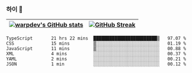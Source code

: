 
### 하이 👋
[![warpdev's GitHub stats](https://github-readme-stats.vercel.app/api?username=warpdev&show_icons=true&theme=vue-dark)](#) |[![GitHub Streak](https://github-readme-streak-stats.herokuapp.com/?user=warpdev&theme=dark)](#)
--- | --- |
<!--START_SECTION:waka-->

```text
TypeScript       21 hrs 22 mins  ████████████████████████▒   97.07 %
CSS              15 mins         ▒░░░░░░░░░░░░░░░░░░░░░░░░   01.19 %
JavaScript       11 mins         ▒░░░░░░░░░░░░░░░░░░░░░░░░   00.88 %
XML              4 mins          ░░░░░░░░░░░░░░░░░░░░░░░░░   00.37 %
YAML             2 mins          ░░░░░░░░░░░░░░░░░░░░░░░░░   00.21 %
JSON             1 min           ░░░░░░░░░░░░░░░░░░░░░░░░░   00.12 %
```

<!--END_SECTION:waka-->

<!--
**warpdev/warpdev** is a ✨ _special_ ✨ repository because its `README.md` (this file) appears on your GitHub profile.

Here are some ideas to get you started:

- 🔭 I’m currently working on ...
- 🌱 I’m currently learning ...
- 👯 I’m looking to collaborate on ...
- 🤔 I’m looking for help with ...
- 💬 Ask me about ...
- 📫 How to reach me: ...
- 😄 Pronouns: ...
- ⚡ Fun fact: ...
-->
